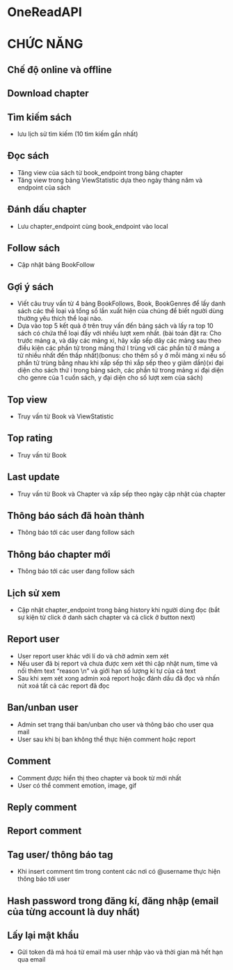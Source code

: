 # OneReadAPI
# CHỨC NĂNG
## Chế độ online và offline
## Download chapter
## Tìm kiếm sách
-	lưu lịch sử tìm kiếm (10 tìm kiếm gần nhất)
## Đọc sách
-	Tăng view của sách từ book_endpoint trong bảng chapter
-	Tăng view trong bảng ViewStatistic dựa theo ngày tháng năm và endpoint của sách
## Đánh dấu chapter
-	Lưu chapter_endpoint cùng book_endpoint vào local
## Follow sách
-	Cập nhật bảng BookFollow
## Gợi ý sách
-	Viết câu truy vấn từ 4 bảng BookFollows, Book, BookGenres để lấy danh sách các thể loại và tổng số lần xuất hiện của chúng để biết người dùng thường yêu thích thể loại nào.
-	Dựa vào top 5 kết quả ở trên truy vấn đến bảng sách và lấy ra top 10 sách có chứa thể loại đấy với nhiều lượt xem nhất. (bài toán đặt ra: Cho trước mảng a, và dãy các mảng xi, hãy xắp sếp dãy các mảng sau theo điều kiện các phần tử trong mảng thứ I trùng với các phần tử ở mảng a từ nhiều nhất đến thấp nhất)(bonus: cho thêm số y ở mỗi mảng xi nếu số phẩn tử trùng bằng nhau khi xắp sếp thì xắp sếp theo y giảm dần)(xi đại diện cho sách thứ i trong bảng sách, các phần tử trong mảng xi đại diện cho genre của 1 cuốn sách, y đại diện cho số lượt xem của sách)
## Top view
-	Truy vấn từ Book và ViewStatistic
## Top rating
-	Truy vấn từ Book
## Last update
-	Truy vấn từ Book và Chapter và xắp sếp theo ngày cập nhật của chapter
## Thông báo sách đã hoàn thành
-	Thông báo tới các user đang follow sách 
## Thông báo chapter mới
-	Thông báo tới các user đang follow sách 
## Lịch sử xem
-	Cập nhật chapter_endpoint trong bảng history khi người dùng đọc (bắt sự kiện từ click ở danh sách chapter và cả click ở button next)
## Report user
-	User report user khác với lí do và chờ admin xem xét
-	Nếu user đã bị report và chưa được xem xét thì cập nhật num, time và nối thêm text “reason \n” và giới hạn số lượng kí tự của cả text
-	Sau khi xem xét xong admin xoá report hoặc đánh dấu đã đọc và nhấn nút xoá tất cả các report đã đọc
## Ban/unban user
-	Admin set trạng thái ban/unban cho user và thông báo cho user qua mail
-	User sau khi bị ban không thể thực hiện comment hoặc report
## Comment
-	Comment được hiển thị theo chapter và book từ mới nhất
-	User có thể comment emotion, image, gif
## Reply comment
## Report comment
## Tag user/ thông báo tag
-	Khi insert comment tìm trong content các nơi có @username thực hiện thông báo tới user
## Hash password trong đăng kí, đăng nhập (email của từng account là duy nhất)
## Lấy lại mật khẩu
-	Gửi token đã mã hoá từ email mà user nhập vào và thời gian mã hết hạn qua email

	
